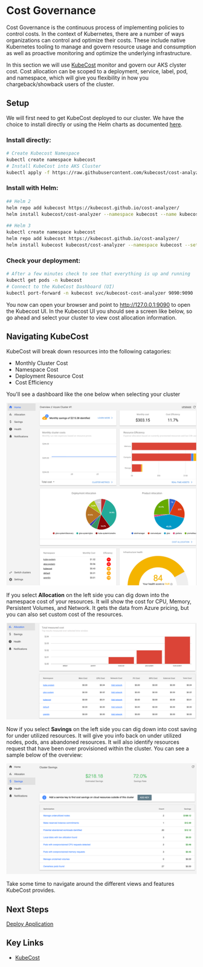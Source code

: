 # Cost Governance

Cost Governance is the continuous process of implementing policies to control costs. In the context of Kubernetes, there are a number of ways organizations can control and optimize their costs. These include native Kubernetes tooling to manage and govern resource usage and consumption as well as proactive monitoring and optimize the underlying infrastructure.

In this section we will use [KubeCost](https://kubecost.com/) monitor and govern our AKS clyster cost. Cost allocation can be scoped to a deployment, service, label, pod, and namespace, which will give you flexibility in how you chargeback/showback users of the cluster.

## Setup

We will first need to get KubeCost deployed to our cluster. We have the choice to install directly or using the Helm charts as documented [here](https://kubecost.com/install?ref=home).

### Install directly:

```bash
# Create Kubecost Namespace
kubectl create namespace kubecost
# Install KubeCost into AKS Cluster
kubectl apply -f https://raw.githubusercontent.com/kubecost/cost-analyzer-helm-chart/master/kubecost.yaml --namespace kubecost
```

### Install with Helm:
```bash
## Helm 2
helm repo add kubecost https://kubecost.github.io/cost-analyzer/
helm install kubecost/cost-analyzer --namespace kubecost --name kubecost --set kubecostToken="YWxnaWJib25AbWljcm9zb2Z0LmNvbQ==xm343yadf98"
```
```bash
## Helm 3
kubectl create namespace kubecost
helm repo add kubecost https://kubecost.github.io/cost-analyzer/
helm install kubecost kubecost/cost-analyzer --namespace kubecost --set kubecostToken="YWxnaWJib25AbWljcm9zb2Z0LmNvbQ==xm343yadf98"
```


### Check your deployment:
```bash
# After a few minutes check to see that everything is up and running
kubectl get pods -n kubecost
# Connect to the KubeCost Dashboard (UI)
kubectl port-forward -n kubecost svc/kubecost-cost-analyzer 9090:9090
```

You now can open your browser and point to <http://127.0.0.1:9090> to open the Kubecost UI. In the Kubecost UI you should see a screen like below, so go ahead and select your cluster to view cost allocation information.

## Navigating KubeCost

KubeCost will break down resources into the following catagories:

* Monthly Cluster Cost
* Namespace Cost
* Deployment Resource Cost
* Cost Efficiency

You'll see a dashboard like the one below when selecting your cluster

![kubecost-admin](img/cost-admin.png)

If you select __Allocation__ on the left side you can dig down into the namespace cost of your resources. It will show the cost for CPU, Memory, Persistent Volumes, and Network. It gets the data from Azure pricing, but you can also set custom cost of the resources.

![kubecost-allocation](img/allocation.png)

Now if you select  __Savings__ on the left side you can dig down into cost saving for under utilized resources. It will give you info back on under utilized nodes, pods, ans abandoned resources. It will also identify resources request that have been over provisioned within the cluster. You can see a sample below of the overview:

![kubecost-savings](img/savings.png)

Take some time to navigate around the different views and features KubeCost provides.

## Next Steps

[Deploy Application](/deploy-app/README.md)

## Key Links

* [KubeCost](https://kubecost.com/)
